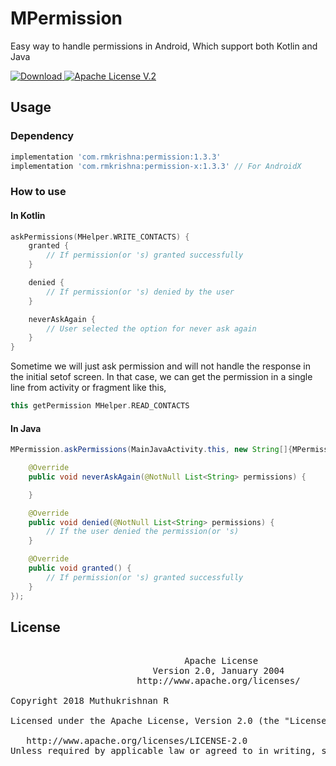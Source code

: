 # MPermission
Easy way to handle permissions in Android, Which support both Kotlin and Java


[ ![Download](https://api.bintray.com/packages/rmkrishna/rmkrishna/MPermission/images/download.svg?version=1.3.3) ](https://bintray.com/rmkrishna/rmkrishna/MPermission/1.3.3/link) [![Apache License V.2](https://img.shields.io/badge/license-Apache%20V.2-blue.svg)](https://github.com/rmkrishna/MLog-Kotlin/blob/master/LICENSE)


## Usage
### Dependency
```groovy
implementation 'com.rmkrishna:permission:1.3.3' 
implementation 'com.rmkrishna:permission-x:1.3.3' // For AndroidX
```

### How to use

#### In Kotlin

```Kotlin
askPermissions(MHelper.WRITE_CONTACTS) {
    granted {
        // If permission(or 's) granted successfully
    }

    denied {
        // If permission(or 's) denied by the user
    }

    neverAskAgain {
        // User selected the option for never ask again
    }
}
```

Sometime we will just ask permission and will not handle the response in the initial setof screen.
In that case, we can get the permission in a single line from activity or fragment like this,

```Kotlin
this getPermission MHelper.READ_CONTACTS
```

#### In Java

``` Java
MPermission.askPermissions(MainJavaActivity.this, new String[]{MPermission.WRITE_CONTACTS}, new MPermissionListener() {

    @Override
    public void neverAskAgain(@NotNull List<String> permissions) {

    }

    @Override
    public void denied(@NotNull List<String> permissions) {
        // If the user denied the permission(or 's)
    }

    @Override
    public void granted() {
        // If permission(or 's) granted successfully
    }
});
```


## License
<pre>

                                 Apache License
                           Version 2.0, January 2004
                        http://www.apache.org/licenses/

Copyright 2018 Muthukrishnan R

Licensed under the Apache License, Version 2.0 (the "License"); you may not use this file except in compliance with the License. You may obtain a copy of the License at

   http://www.apache.org/licenses/LICENSE-2.0
Unless required by applicable law or agreed to in writing, software distributed under the License is distributed on an "AS IS" BASIS, WITHOUT WARRANTIES OR CONDITIONS OF ANY KIND, either express or implied. See the License for the specific language governing permissions and limitations under the License.
